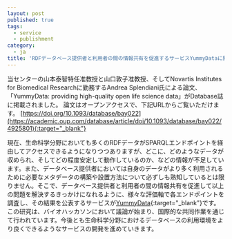 ```yaml
---
layout: post
published: true
tags:
  - service
  - publishment
category:
  - ja
title: 'RDFデータベース提供者と利用者の間の情報共有を促進するサービスYummyDataに関する論文が出版されました'
---
```

当センターの山本泰智特任准教授と山口敦子准教授、そしてNovartis Institutes for Biomedical Researchに勤務するAndrea Splendiani氏による論文、「YummyData: providing high-quality open life science data」がDatabase誌に掲載されました。
論文はオープンアクセスで、下記URLからご覧いただけます。
[https://doi.org/10.1093/database/bay022](https://academic.oup.com/database/article/doi/10.1093/database/bay022/4925801){:target="_blank"}
 
現在、生命科学分野においても多くのRDFデータがSPARQLエンドポイントを経由してアクセスできるようになりつつありますが、どこに、どのようなデータが収められ、そしてどの程度安定して動作しているのか、などの情報が不足しています。また、データベース提供者においては自身のデータがより多く利用されるために必要なメタデータの構築や設置方法について必ずしも熟知しているとは限りません。そこで、データベース提供者と利用者の間の情報共有を促進して以上の問題を解決するきっかけになれるように、様々な評価軸で各エンドポイントを調査し、その結果を公表するサービスが[YummyData](http://yummydata.org/){:target="_blank"}です。
この研究は、バイオハッカソンにおいて議論が始まり、国際的な共同作業を通じて行われています。今後とも生命科学分野におけるデータベースの利用環境をより良くできるようなサービスの開発を進めていきます。